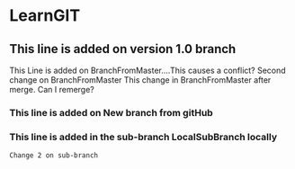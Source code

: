 # LearnGIT

## This line is added on version 1.0 branch

This Line is added on BranchFromMaster....This causes a conflict?
Second change on BranchFromMaster
This change in BranchFromMaster after merge. Can I remerge?

### This line is added on New branch from gitHub

### This line is added in the sub-branch LocalSubBranch locally

    Change 2 on sub-branch
